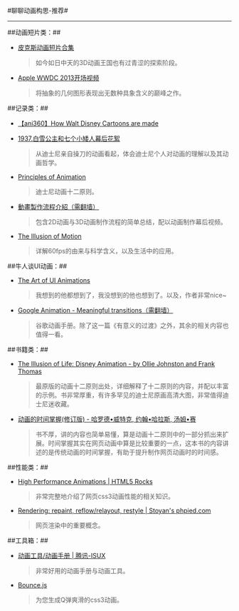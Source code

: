 #聊聊动画构思-推荐#

---------------------------------------

##动画短片类：##
- [皮克斯动画短片合集](http://v.qq.com/cover/x/xqljtsla9qxj037.html)
	> 如今如日中天的3D动画王国也有过青涩的探索阶段。

- [Apple WWDC 2013开场视频](http://v.youku.com/v_show/id_XNTY5MjU4Mjgw.html?from=s1.8-1-1.2)
	> 将抽象的几何图形表现出无数种具象含义的巅峰之作。

##记录类：##
- [【ani360】How Walt Disney Cartoons are made](http://v.youku.com/v_show/id_XNTIzMDg0MzQ0.html)
- [1937.白雪公主和七个小矮人幕后花絮](http://v.ku6.com/show/TH-adgFO0MjSKh3i.html)
	> 从迪士尼亲自操刀的动画看起，体会迪士尼个人对动画的理解以及其动画哲学。

- [Principles of Animation](http://minyos.its.rmit.edu.au/aim/a_notes/anim_principles.html)
	> 迪士尼动画十二原则。

- [動畫製作流程介紹（需翻墙）](http://cghappening.blogspot.com/2011/02/blog-post_23.html)
	> 包含2D动画与3D动画制作流程的简单总结，配以动画制作幕后视频。

- [The Illusion of Motion](https://paulbakaus.com/tutorials/performance/the-illusion-of-motion/)
	> 详解60fps的由来与科学含义，以及生活中的应用。

##牛人谈UI动画：##
- [The Art of UI Animations](http://markgeyer.com/pres/the-art-of-ui-animations/#/)
	> 我想到的他都想到了，我没想到的他也想到了。以及，作者非常nice~

- [Google Animation - Meaningful transitions（需翻墙）](http://www.google.com/design/spec/animation/meaningful-transitions.html#meaningful-transitions-visual-continuity)
	> 谷歌动画手册。除了这一篇《有意义的过渡》之外，其余的相关内容也值得一看。

##书籍类：##
- [The Illusion of Life: Disney Animation - by Ollie Johnston and Frank Thomas](http://www.amazon.cn/The-Illusion-of-Life-Disney-Animation-Thomas-Frank/dp/0786860707/ref=sr_1_1?ie=UTF8&qid=1440075390&sr=8-1&keywords=the+illusion+of+life)
	> 最原版的动画十二原则出处，详细解释了十二原则的内容，并配以丰富的示例。书非常厚重，有许多罕见的迪士尼原画高清大图，非常值得迪士尼迷收藏。

- [动画的时间掌握(修订版) - 哈罗德•威特克, 约翰•哈拉斯, 汤姆•赛](http://www.amazon.cn/%E5%8A%A8%E7%94%BB%E7%9A%84%E6%97%B6%E9%97%B4%E6%8E%8C%E6%8F%A1-%E5%93%88%E7%BD%97%E5%BE%B7%E2%80%A2%E5%A8%81%E7%89%B9%E5%85%8B/dp/B0094N5III/ref=sr_1_1?ie=UTF8&qid=1440075434&sr=8-1&keywords=%E5%8A%A8%E7%94%BB%E7%9A%84%E6%97%B6%E9%97%B4%E6%8E%8C%E6%8F%A1)
	> 书不厚，讲的内容也简单易懂，算是动画十二原则中的一部分抓出来扩展。时间掌握其实在网页动画中算是比较重要的一点，这本书的内容讲述的是传统动画的时间掌握，有助于提升制作网页动画时的时间感。

##性能类：##
- [High Performance Animations | HTML5 Rocks](http://www.html5rocks.com/en/tutorials/speed/high-performance-animations/)
	> 非常完整地介绍了网页css3动画性能的相关知识。

- [Rendering: repaint, reflow/relayout, restyle | Stoyan's phpied.com](http://www.phpied.com/rendering-repaint-reflowrelayout-restyle/)
	> 网页渲染中的重要概念。

##工具箱：##
- [动画工具/动画手册 | 腾讯-ISUX](http://isux.tencent.com/css3/index.html)
	> 非常好用的动画手册与动画工具。

- [Bounce.js](http://bouncejs.com/#{s:[{T:"c",e:"b",d:1000,D:0,f:{x:0,y:0},t:{x:1,y:1},s:3,b:4}]})
	> 为您生成Q弹爽滑的css3动画。
